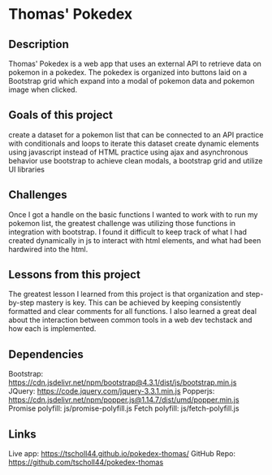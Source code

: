 # Thomas' Pokedex

## Description
Thomas' Pokedex is a web app that uses an external API to retrieve data on pokemon in a pokedex. The pokedex is organized into buttons laid on a Bootstrap grid which expand into a modal of pokemon data and pokemon image when clicked.

## Goals of this project
create a dataset for a pokemon list that can be connected to an API
practice with conditionals and loops to iterate this dataset
create dynamic elements using javascript instead of HTML
practice using ajax and asynchronous behavior
use bootstrap to achieve clean modals, a bootstrap grid and utilize UI libraries

## Challenges
Once I got a handle on the basic functions I wanted to work with to run my pokemon list, the greatest challenge was utilizing those functions in integration with bootstrap. I found it difficult to keep track of what I had created dynamically in js to interact with html elements, and what had been hardwired into the html.

## Lessons from this project
The greatest lesson I learned from this project is that organization and step-by-step mastery is key. This can be achieved by keeping consistently formatted and clear comments for all functions. I also learned a great deal about the interaction between common tools in a web dev techstack and how each is implemented.
 
## Dependencies
Bootstrap: https://cdn.jsdelivr.net/npm/bootstrap@4.3.1/dist/js/bootstrap.min.js 
JQuery: https://code.jquery.com/jquery-3.3.1.min.js
Popperjs: https://cdn.jsdelivr.net/npm/popper.js@1.14.7/dist/umd/popper.min.js
Promise polyfill: js/promise-polyfill.js
Fetch polyfill: js/fetch-polyfill.js

## Links 
Live app: https://tscholl44.github.io/pokedex-thomas/
GitHub Repo: https://github.com/tscholl44/pokedex-thomas
